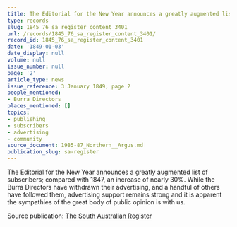 ```yaml
---
title: The Editorial for the New Year announces a greatly augmented list of subscribers
type: records
slug: 1845_76_sa_register_content_3401
url: /records/1845_76_sa_register_content_3401/
record_id: 1845_76_sa_register_content_3401
date: '1849-01-03'
date_display: null
volume: null
issue_number: null
page: '2'
article_type: news
issue_reference: 3 January 1849, page 2
people_mentioned:
- Burra Directors
places_mentioned: []
topics:
- publishing
- subscribers
- advertising
- community
source_document: 1985-87_Northern__Argus.md
publication_slug: sa-register
---
```


The Editorial for the New Year announces a greatly augmented list of subscribers; compared with 1847, an increase of nearly 30%.  While the Burra Directors have withdrawn their advertising, and a handful of others have followed them, advertising support remains strong and it is apparent the sympathies of the great body of public opinion is with us.

Source publication: [The South Australian Register](/publications/sa-register/)
